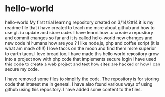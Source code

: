 # hello-world
hello-world 
My first trial learning repository created on 3/14/2014
it is my readme file that i have created to teach me more about github and how to use git to update and store code. 
I have learnt how to create a repository and commit changes so far and it is called hello-world
new changes and new code
hi humans how are you ?
I like node.js, php and coffee script (it is what am made of!!!)
I love tacos on the moon and find them more superior to earth tacos.I love bread too.
 I have made this hello world repository grow into a project now with php code that implements secure login I have used this code to create a web project and test how sites are hacked or how I can secure my code.
 
I have removed some files to simplify the code. The repository is for storing code that interest me in general.
I have also found various ways of using github using this repository. 
I have added some content to the files. 
